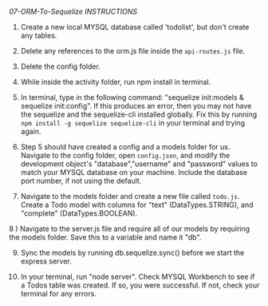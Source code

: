 *07-ORM-To-Sequelize INSTRUCTIONS*

 1) Create a new local MYSQL database called 'todolist', but don't create any tables.

 2) Delete any references to the orm.js file inside the `api-routes.js` file.

 3) Delete the config folder.

 4) While inside the activity folder, run npm install in terminal.

 5) In terminal, type in the following command: "sequelize init:models & sequelize init:config". If this produces an error, then you may not have the sequelize and the sequelize-cli installed globally. Fix this by running `npm install -g sequelize sequelize-cli` in your terminal and trying again.

 6) Step 5 should have created a config and a models folder for us. Navigate to the config folder, open `config.json`, and modify the development object's "database","username" and "password" values to match your MYSQL database on your machine. Include the database port number, if not using the default.

 7) Navigate to the models folder and create a new file called `todo.js`. Create a Todo model with columns for "text" (DataTypes.STRING), and "complete" (DataTypes.BOOLEAN).

8 ) Navigate to the server.js file and require all of our models by requiring the models folder. Save this to a variable and name it "db".

 9) Sync the models by running db.sequelize.sync() before we start the express server.

 10) In your terminal, run "node server". Check MYSQL Workbench to see if a Todos table was created. If so, you were successful. If not, check your terminal for any errors.